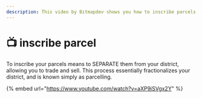 ```yaml
---
description: This video by Bitmapdev shows you how to inscribe parcels on bitmap.land
---
```


# 📺 inscribe parcel



To inscribe your parcels means to SEPARATE them from your district, allowing you to trade and sell. This process essentially fractionalizes your district, and is known simply as parcelling.

{% embed url="https://www.youtube.com/watch?v=aXP9jSVgx2Y" %}



